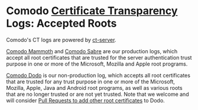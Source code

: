 # Comodo [Certificate Transparency](http://www.certificate-transparency.org/) Logs: Accepted Roots
Comodo's CT logs are powered by [ct-server](https://github.com/google/certificate-transparency).

[Comodo Mammoth](crt/mammoth) and [Comodo Sabre](crt/sabre) are our production logs, which accept all root certificates that are trusted for the server authentication trust purpose in one or more of the Microsoft, Mozilla and Apple root programs.

[Comodo Dodo](crt/dodo) is our non-production log, which accepts all root certificates that are trusted for any trust purpose in one or more of the Microsoft, Mozilla, Apple, Java and Android root programs, as well as various roots that are no longer trusted or are not yet trusted. Note that we welcome and will consider [Pull Requests to add other root certificates](CONTRIBUTING.md) to Dodo.
